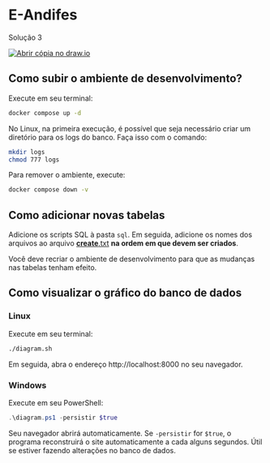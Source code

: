 # E-Andifes

Solução 3

[![Abrir cópia no draw.io](https://img.shields.io/badge/abrir-abrir?logo=diagramsdotnet&label=draw.io&link=https%3A%2F%2Fapp.diagrams.net%2F%23Uhttps%3A%2F%2Fraw.githubusercontent.com%2FAlynva%2Frede-andifes-isf%2Fmain%2FProjeto%2520e%2520Implementa%25C3%25A7%25C3%25A3o%2520de%2520Banco%2520de%2520Dados.drawio)
](https://app.diagrams.net/#Uhttps://raw.githubusercontent.com/Lvght/e-andifes/main/der/Projeto%20e%20Implementa%C3%A7%C3%A3o%20de%20Banco%20de%20Dados.drawio)

## Como subir o ambiente de desenvolvimento?

Execute em seu terminal:

```bash
docker compose up -d
```

No Linux, na primeira execução, é possível que seja necessário criar um diretório para os logs do banco. Faça isso com o comando:

```bash
mkdir logs
chmod 777 logs
```

Para remover o ambiente, execute:

```bash
docker compose down -v
```

## Como adicionar novas tabelas

Adicione os scripts SQL à pasta `sql`. Em seguida, adicione os nomes dos arquivos ao arquivo [__create__.txt](sql/__create__.txt) **na ordem em que devem ser criados**.

Você deve recriar o ambiente de desenvolvimento para que as mudanças nas tabelas tenham efeito.

## Como visualizar o gráfico do banco de dados

### Linux

Execute em seu terminal:

```bash
./diagram.sh
```

Em seguida, abra o endereço http://localhost:8000 no seu navegador.

### Windows

Execute em seu PowerShell:

```powershell
.\diagram.ps1 -persistir $true
```

Seu navegador abrirá automaticamente. Se `-persistir` for `$true`, o programa reconstruirá o site automaticamente a cada alguns segundos. Útil se estiver fazendo alterações no banco de dados.
